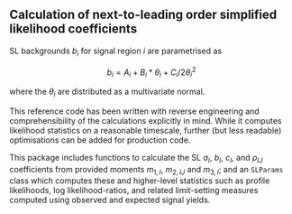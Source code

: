 Calculation of next-to-leading order simplified likelihood coefficients
-----------------------------------------------------------------------

SL backgrounds $`b_i`$ for signal region $`i`$ are parametrised as
```math
b_i = A_i + B_i*\theta_i + C_i/2 \theta_i^2
```
where the $`\theta_i`$ are distributed as a multivariate normal.

This reference code has been written with reverse engineering and
comprehensibility of the calculations explicitly in mind. While it computes
likelihood statistics on a reasonable timescale, further (but less readable)
optimisations can be added for production code.

This package includes functions to calculate the SL $`a_I`$, $`b_I`$, $`c_I`$, and
$`\rho_{IJ}`$ coefficients from provided moments $`m_{1,I}`$, $`m_{2,IJ}`$ and
$`m_{3,I}`$; and an `SLParams` class which computes these and higher-level
statistics such as profile likelihoods, log likelihood-ratios, and related
limit-setting measures computed using observed and expected signal yields.
